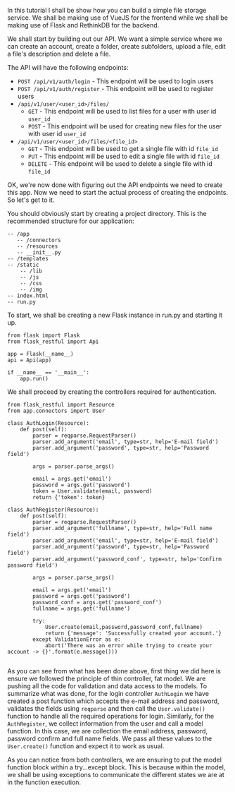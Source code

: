 In this tutorial I shall be show how you can build a simple file storage service. We shall be making use of VueJS for the frontend while we shall be making use of Flask and RethinkDB for the backend.

We shall start by building out our API. We want a simple service where we can create an account, create a folder, create subfolders, upload a file, edit a file's description and delete a file.

The API will have the following endpoints:
- `POST /api/v1/auth/login` - This endpoint will be used to login users
- `POST /api/v1/auth/register` - This endpoint will be used to register users
- `/api/v1/user/<user_id>/files/`
    - `GET` - This endpoint will be used to list files for a user with user id `user_id`
    - `POST` - This endpoint will be used for creating new files for the user with user id `user_id`
- `/api/v1/user/<user_id>/files/<file_id>`
    - `GET` - This endpoint will be used to get a single file with id `file_id`
    - `PUT` - This endpoint will be used to edit a single file with id `file_id`
    - `DELETE` - This endpoint will be used to delete a single file with id `file_id`

OK, we're now done with figuring out the API endpoints we need to create this app. Now we need to start the actual process of creating the endpoints. So let's get to it.

You should obviously start by creating a project directory. This is the recommended structure for our application:

```
-- /app
   -- /connectors
   -- /resources
   -- __init__.py
-- /templates
-- /static
    -- /lib
    -- /js
    -- /css
    -- /img
-- index.html
-- run.py
```
To start, we shall be creating a new Flask instance in run.py and starting it up.

```
from flask import Flask
from flask_restful import Api

app = Flask(__name__)
api = Api(app)

if __name__ == '__main__':
    app.run()
```

We shall proceed by creating the controllers required for authentication.

```
from flask_restful import Resource
from app.connectors import User

class AuthLogin(Resource):
    def post(self):
        parser = reqparse.RequestParser()
        parser.add_argument('email', type=str, help='E-mail field')
        parser.add_argument('password', type=str, help='Password field')
        
        args = parser.parse_args()
        
        email = args.get('email')
        password = args.get('password')
        token = User.validate(email, password)
        return {'token': token}

class AuthRegister(Resource):
    def post(self):
        parser = reqparse.RequestParser()
        parser.add_argument('fullname', type=str, help='Full name field')
        parser.add_argument('email', type=str, help='E-mail field')
        parser.add_argument('password', type=str, help='Password field')
        parser.add_argument('password_conf', type=str, help='Confirm password field')
        
        args = parser.parse_args()
        
        email = args.get('email')
        password = args.get('password')
        password_conf = args.get('password_conf')
        fullname = args.get('fullname')
        
        try:
            User.create(email,password,password_conf,fullname)
            return {'message': 'Successfully created your account.'}
        except ValidationError as e:
            abort('There was an error while trying to create your account -> {}'.format(e.message()))
        
```

As you can see from what has been done above, first thing we did here is ensure we followed the principle of thin controller, fat model. We are pushing all the code for validation and data access to the models. To summarize what was done, for the login controller `AuthLogin` we have created a post function which accepts the e-mail address and password, validates the fields using `reqparse` and then call the `User.validate()` function to handle all the required operations for login. Similarly, for the `AuthRegister`, we collect information from the user and call a model function. In this case, we are collection the email address, password, password confirm and full name fields. We pass all these values to the `User.create()` function and expect it to work as usual.

As you can notice from both controllers, we are ensuring to put the model function block within a try...except block. This is because within the model, we shall be using exceptions to communicate the different states we are at in the function execution.